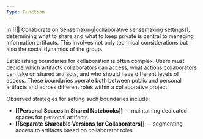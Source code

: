 ```yaml
---
Type: Function
---
```

In [[🤝 Collaborate on Sensemaking|collaborative sensemaking settings]], determining what to share and what to keep private is central to managing information artifacts. This involves not only technical considerations but also the social dynamics of the group.

Establishing boundaries for collaboration is often complex. Users must decide which artifacts collaborators can access, what actions collaborators can take on shared artifacts, and who should have different levels of access. These boundaries operate both between public and personal artifacts and across different roles within a collaborative project.

Observed strategies for setting such boundaries include:
- **[[Personal Spaces in Shared Notebooks]]** — maintaining dedicated spaces for personal artifacts.
- **[[Separate Shareable Versions for Collaborators]]** — segmenting access to artifacts based on collaborator roles.
